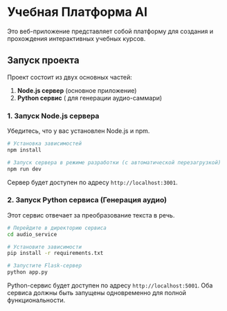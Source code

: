 # Учебная Платформа AI

Это веб-приложение представляет собой платформу для создания и прохождения интерактивных учебных курсов.

## Запуск проекта

Проект состоит из двух основных частей:
1.  **Node.js сервер** (основное приложение)
2.  **Python сервис** ( для генерации аудио-саммари)

### 1. Запуск Node.js сервера

Убедитесь, что у вас установлен Node.js и npm.

```bash
# Установка зависимостей
npm install

# Запуск сервера в режиме разработки (с автоматической перезагрузкой)
npm run dev
```

Сервер будет доступен по адресу `http://localhost:3001`.

### 2. Запуск Python сервиса (Генерация аудио)

Этот сервис отвечает за преобразование текста в речь.

```bash
# Перейдите в директорию сервиса
cd audio_service

# Установите зависимости
pip install -r requirements.txt

# Запустите Flask-сервер
python app.py
```

Python-сервис будет доступен по адресу `http://localhost:5001`. Оба сервиса должны быть запущены одновременно для полной функциональности.